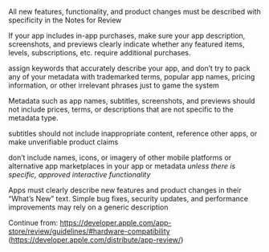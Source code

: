 All new features, functionality, and product changes must be described with specificity in the Notes for Review 

If your app includes in-app purchases, make sure your app description, screenshots, and previews clearly indicate whether any featured items, levels, subscriptions, etc. require additional purchases.

assign keywords that accurately describe your app, and don’t try to pack any of your metadata with trademarked terms, popular app names, pricing information, or other irrelevant phrases just to game the system

Metadata such as app names, subtitles, screenshots, and previews should not include prices, terms, or descriptions that are not specific to the metadata type.

subtitles should not include inappropriate content, reference other apps, or make unverifiable product claims

don’t include names, icons, or imagery of other mobile platforms or alternative app marketplaces in your app or metadata
_unless there is specific, approved interactive functionality_

Apps must clearly describe new features and product changes in their “What’s New” text. Simple bug fixes, security updates, and performance improvements may rely on a generic description

Continue from:
https://developer.apple.com/app-store/review/guidelines/#hardware-compatibility
(https://developer.apple.com/distribute/app-review/)
